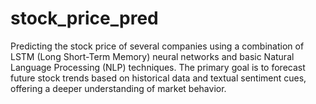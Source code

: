 # stock_price_pred
Predicting the stock price of several companies  using a combination of LSTM (Long Short-Term Memory) neural networks and basic Natural Language Processing (NLP) techniques. The primary goal is to forecast future stock trends based on historical data and textual sentiment cues, offering a deeper understanding of market behavior.
